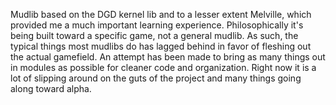 Mudlib based on the DGD kernel lib and to a lesser extent Melville, which provided me a much important learning experience. Philosophically it's being built toward a specific game, not a general mudlib. As such, the typical things most mudlibs do has lagged behind in favor of fleshing out the actual gamefield. An attempt has been made to bring as many things out in modules as possible for cleaner code and organization. Right now it is a lot of slipping around on the guts of the project and many things going along toward alpha.